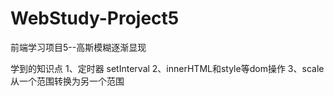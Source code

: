 # WebStudy-Project5
前端学习项目5--高斯模糊逐渐显现

学到的知识点
1、定时器 setInterval
2、innerHTML和style等dom操作
3、scale从一个范围转换为另一个范围